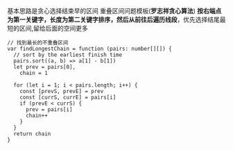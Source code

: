基本思路是贪心选择结束早的区间
重叠区间问题模板(**罗志祥贪心算法**)
**按右端点为第一关键字，长度为第二关键字排序，然后从前往后遍历线段**，优先选择结尾最短的区间,留给后面的空间更多

```TS
// 找到最长的不重叠区间
var findLongestChain = function (pairs: number[][]) {
  // sort by the earliest finish time
  pairs.sort((a, b) => a[1] - b[1])
  let prev = pairs[0],
    chain = 1

  for (let i = 1; i < pairs.length; i++) {
    const [prevS, prevE] = prev
    const [currS, currE] = pairs[i]
    if (prevE < currS) {
      prev = pairs[i]
      chain++
    }
  }
  return chain
}
```

